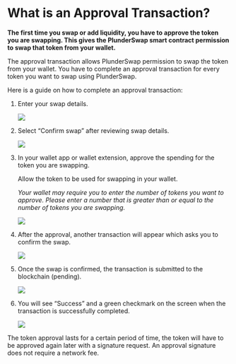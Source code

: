 # What is an Approval Transaction?

**The first time you swap or add liquidity, you have to approve the token you are swapping. This gives the PlunderSwap smart contract permission to swap that token from your wallet.**

The approval transaction allows PlunderSwap permission to swap the token from your wallet. You have to complete an approval transaction for every token you want to swap using PlunderSwap.

Here is a guide on how to complete an approval transaction:

1.  Enter your swap details.&#x20;

    ![](../../.gitbook/assets/approve1.png)

2.  Select “Confirm swap” after reviewing swap details.&#x20;

    ![](../../.gitbook/assets/approve2.png)

3. In your wallet app or wallet extension, approve the spending for the token you are swapping.

    Allow the token to be used for swapping in your wallet.

    _Your wallet may require you to enter the number of tokens you want to approve. Please enter a number that is greater than or equal to the number of tokens you are swapping._ &#x20;

    ![](../../.gitbook/assets/approve3.png)

4.  After the approval, another transaction will appear which asks you to confirm the swap.&#x20;

    ![](../../.gitbook/assets/approve4.png)

5.  Once the swap is confirmed, the transaction is submitted to the blockchain (pending).&#x20;

    ![](../../.gitbook/assets/approve5.png)

6. You will see “Success” and a green checkmark on the screen when the transaction is successfully completed.&#x20;

    ![](../../.gitbook/assets/approve6.png)

The token approval lasts for a certain period of time, the token will have to be approved again later with a signature request. An approval signature does not require a network fee.